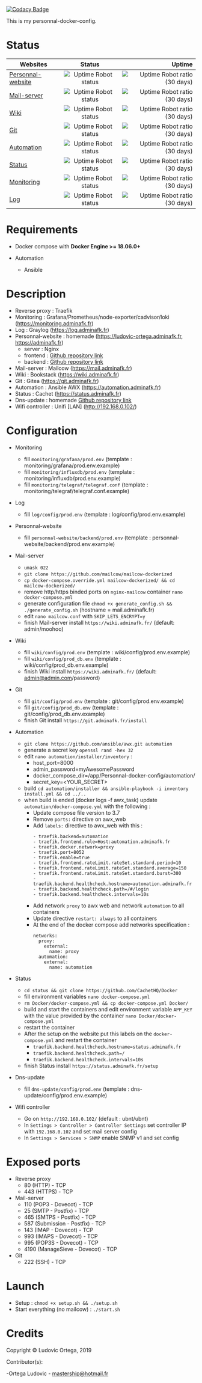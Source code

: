 [![Codacy Badge](https://api.codacy.com/project/badge/Grade/69e259dc570b47b09fcc71b603842863)](https://app.codacy.com/app/M0NsTeRRR/Personnal-docker-config?utm_source=github.com&utm_medium=referral&utm_content=M0NsTeRRR/Personnal-docker-config&utm_campaign=Badge_Grade_Dashboard)

This is my personnal-docker-config.

# Status

| Websites        | Status           | Uptime  |
| ------------- |:-------------:| -----:|
| [Personnal-website](https://ludovic-ortega.adminafk.fr) | ![Uptime Robot status](https://img.shields.io/uptimerobot/status/m783222469-12d94c11dba41aed46ce378f?style=flat-square) | ![Uptime Robot ratio (30 days)](https://img.shields.io/uptimerobot/ratio/m783222469-12d94c11dba41aed46ce378f?style=flat-square)
| [Mail-server](https://mail.adminafk.fr) | ![Uptime Robot status](https://img.shields.io/uptimerobot/status/m783222478-f6ddda399cf297b69f816685?style=flat-square) | ![Uptime Robot ratio (30 days)](https://img.shields.io/uptimerobot/ratio/m783222478-f6ddda399cf297b69f816685?style=flat-square)
| [Wiki](https://wiki.adminafk.fr) | ![Uptime Robot status](https://img.shields.io/uptimerobot/status/m783222480-fdce5de8f21972139c93fea4?style=flat-square) | ![Uptime Robot ratio (30 days)](https://img.shields.io/uptimerobot/ratio/m783222480-fdce5de8f21972139c93fea4?style=flat-square)
| [Git](https://git.adminafk.fr) | ![Uptime Robot status](https://img.shields.io/uptimerobot/status/m783222482-af777491dc23d4d5635d4709?style=flat-square) | ![Uptime Robot ratio (30 days)](https://img.shields.io/uptimerobot/ratio/m783222482-af777491dc23d4d5635d4709?style=flat-square)
| [Automation](https://automation.adminafk.fr) | ![Uptime Robot status](https://img.shields.io/uptimerobot/status/m783244295-06a98de07a2f800fde0dc32f?style=flat-square) | ![Uptime Robot ratio (30 days)](https://img.shields.io/uptimerobot/ratio/m783244295-06a98de07a2f800fde0dc32f?style=flat-square)
| [Status](https://status.adminafk.fr) | ![Uptime Robot status](https://img.shields.io/uptimerobot/status/m783222483-561a3c98cf377ede6eac1648?style=flat-square) | ![Uptime Robot ratio (30 days)](https://img.shields.io/uptimerobot/ratio/m783222483-561a3c98cf377ede6eac1648?style=flat-square)
| [Monitoring](https://monitoring.adminafk.fr) | ![Uptime Robot status](https://img.shields.io/uptimerobot/status/m783222475-0347e46cdbe638245ea6f97b?style=flat-square) | ![Uptime Robot ratio (30 days)](https://img.shields.io/uptimerobot/ratio/m783222475-0347e46cdbe638245ea6f97b?style=flat-square)
| [Log](https://log.adminafk.fr) | ![Uptime Robot status](https://img.shields.io/uptimerobot/status/m783222476-a0725d897e53a6762add2d31?style=flat-square) | ![Uptime Robot ratio (30 days)](https://img.shields.io/uptimerobot/ratio/m783222476-a0725d897e53a6762add2d31?style=flat-square)

# Requirements

- Docker compose with **Docker Engine >= 18.06.0+**

- Automation
	- Ansible

# Description

- Reverse proxy : Traefik
- Monitoring : Grafana/Prometheus/node-exporter/cadvisor/loki (https://monitoring.adminafk.fr)
- Log : Graylog (https://log.adminafk.fr)
- Personnal-website : homemade (https://ludovic-ortega.adminafk.fr, https://adminafk.fr)
	- server : Nginx
	- frontend : [Github repository link](https://github.com/M0NsTeRRR/Personnal-website/tree/master/frontend)
	- backend : [Github repository link](https://github.com/M0NsTeRRR/Personnal-website/tree/master/backend)
- Mail-server : Mailcow (https://mail.adminafk.fr)
- Wiki : Bookstack (https://wiki.adminafk.fr)
- Git : Gitea (https://git.adminafk.fr)
- Automation : Ansible AWX (https://automation.adminafk.fr)
- Status : Cachet (https://status.adminafk.fr)
- Dns-update : homemade [Github repository link](https://github.com/M0NsTeRRR/DNSUpdateOVH)
- Wifi controller : Unifi [LAN] (http://192.168.0.102/)

# Configuration

- Monitoring
	- fill `monitoring/grafana/prod.env` (template : monitoring/grafana/prod.env.example)
	- fill `monitoring/influxdb/prod.env` (template : monitoring/influxdb/prod.env.example)
	- fill `monitoring/telegraf/telegraf.conf` (template : monitoring/telegraf/telegraf.conf.example)
- Log
	- fill `log/config/prod.env` (template : log/config/prod.env.example)
- Personnal-website
	- fill `personnal-website/backend/prod.env` (template : personnal-website/backend/prod.env.example)
- Mail-server
	- `umask 022`
	- `git clone https://github.com/mailcow/mailcow-dockerized`
	- `cp docker-compose.override.yml mailcow-dockerized/ && cd mailcow-dockerized/`
	- remove http/https binded ports on `nginx-mailcow` container `nano docker-compose.yml`
	- generate configuration file `chmod +x generate_config.sh && ./generate_config.sh` (hostname = mail.adminafk.fr)
	- edit `nano mailcow.conf` with `SKIP_LETS_ENCRYPT=y`
	- finish Mail-server install `https://wiki.adminafk.fr/` (default: admin/moohoo)
- Wiki
	- fill `wiki/config/prod.env` (template : wiki/config/prod.env.example)
	- fill `wiki/config/prod_db.env` (template : wiki/config/prod_db.env.example)
	- finish Wiki install `https://wiki.adminafk.fr/` (default: admin@admin.com/password)
- Git
	- fill `git/config/prod.env` (template : git/config/prod.env.example)
	- fill `git/config/prod_db.env` (template : git/config/prod_db.env.example)
	- finish Git install `https://git.adminafk.fr/install`
- Automation
	- `git clone https://github.com/ansible/awx.git automation`
	- generate a secret key `openssl rand -hex 32`
	- edit `nano automation/installer/inventory` :
		- host_port=8000
		- admin_password=myAwesomePassword
		- docker_compose_dir=/app/Personnal-docker-config/automation/
		- secret_key=<YOUR_SECRET>
	- build `cd automation/installer && ansible-playbook -i inventory install.yml && cd ../..`
	- when build is ended (docker logs -f awx_task) update `automation/docker-compose.yml` with the following :
		- Update compose file version to 3.7
		- Remove `ports:` directive on awx_web
		- Add `labels:` directive to awx_web with this :
			```
			- traefik.backend=automation
			- traefik.frontend.rule=Host:automation.adminafk.fr
			- traefik.docker.network=proxy
			- traefik.port=8052
			- traefik.enable=true
			- traefik.frontend.rateLimit.rateSet.standard.period=10
			- traefik.frontend.rateLimit.rateSet.standard.average=150
			- traefik.frontend.rateLimit.rateSet.standard.burst=300
			- traefik.backend.healthcheck.hostname=automation.adminafk.fr
			- traefik.backend.healthcheck.path=/#/login
			- traefik.backend.healthcheck.intervals=10s
			```
		- Add network `proxy` to awx web and network `automation` to all containers
		- Update directive `restart: always` to all containers
		- At the end of the docker compose add networks specification :
			```
			networks:
			  proxy:
			    external:
		          name: proxy
			  automation:
			    external:
			      name: automation
			```
- Status
	- `cd status && git clone https://github.com/CachetHQ/Docker`
	- fill environment variables `nano docker-compose.yml`
	- `rm Docker/docker-compose.yml && cp docker-compose.yml Docker/`
	- build and start the containers and edit environment variable `APP_KEY` with the value provided by the container `nano Docker/docker-compose.yml`
	- restart the container
	- After the setup on the website put this labels on the `docker-compose.yml` and restart the container
		- `traefik.backend.healthcheck.hostname=status.adminafk.fr`
      	- `traefik.backend.healthcheck.path=/`
      	- `traefik.backend.healthcheck.intervals=10s`
	- finish Status install `https://status.adminafk.fr/setup`
- Dns-update
	- fill `dns-update/config/prod.env` (template : dns-update/config/prod.env.example)

- Wifi controller
	- Go on `http://192.168.0.102/` (default : ubnt/ubnt)
	- In `Settings > Controller > Controller Settings` set controller IP with `192.168.0.102` and set mail server config
	- In `Settings > Services > SNMP` enable SNMP v1 and set config

# Exposed ports

- Reverse proxy
	- 80 (HTTP) - TCP
	- 443 (HTTPS) - TCP
- Mail-server
	- 110 (POP3 - Dovecot) - TCP
	- 25 (SMTP - Postfix) - TCP
	- 465 (SMTPS - Postfix) - TCP
	- 587 (Submission - Postfix) - TCP
	- 143 (IMAP - Dovecot) - TCP
	- 993 (IMAPS - Dovecot) - TCP
	- 995 (POP3S - Dovecot) - TCP
	- 4190 (ManageSieve - Dovecot) - TCP
- Git
	- 222 (SSH) - TCP

# Launch

- Setup : `chmod +x setup.sh && ./setup.sh`
- Start everything (no mailcow) : `./start.sh`

# Credits

Copyright © Ludovic Ortega, 2019

Contributor(s):

-Ortega Ludovic - mastership@hotmail.fr